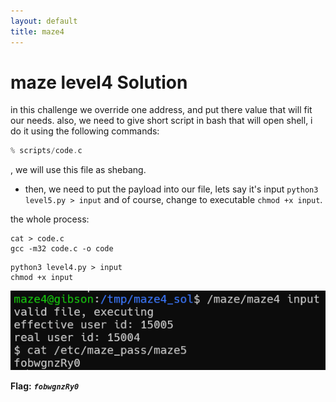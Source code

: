 ```yaml
---
layout: default
title: maze4
---
```


# maze level4 Solution

in this challenge we override one address, and put there value that will fit our needs.
also, we need to give short script in bash that will open shell, i do it using the following commands:

```c
% scripts/code.c
```
, we will use this file as shebang. 

* then, we need to put the payload into our file, lets say it's input `python3 level5.py > input` and of course, change to executable `chmod +x input`. 

the whole process:
```
cat > code.c
gcc -m32 code.c -o code
```

```
python3 level4.py > input
chmod +x input
```

![image](./images/level4.png)

**Flag:** ***`fobwgnzRy0`*** 
